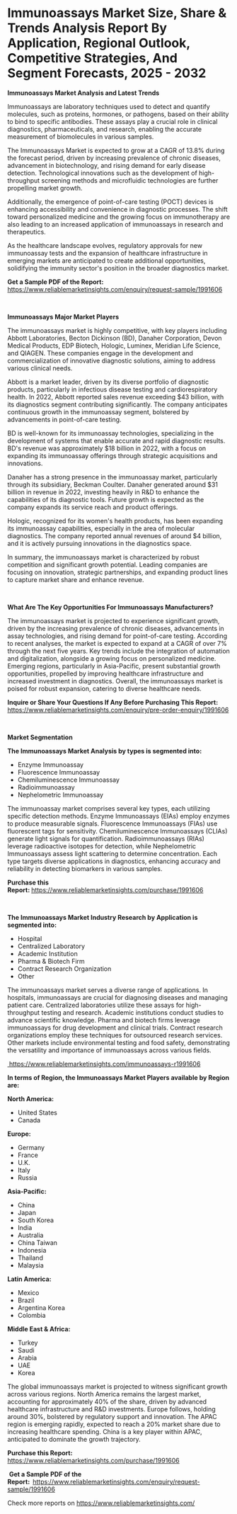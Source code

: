 <p><h1>Immunoassays Market Size, Share & Trends Analysis Report By Application, Regional Outlook, Competitive Strategies, And Segment Forecasts, 2025 - 2032</h1></p><p><strong>Immunoassays Market Analysis and Latest Trends</strong></p>
<p><p>Immunoassays are laboratory techniques used to detect and quantify molecules, such as proteins, hormones, or pathogens, based on their ability to bind to specific antibodies. These assays play a crucial role in clinical diagnostics, pharmaceuticals, and research, enabling the accurate measurement of biomolecules in various samples.</p><p>The Immunoassays Market is expected to grow at a CAGR of 13.8% during the forecast period, driven by increasing prevalence of chronic diseases, advancement in biotechnology, and rising demand for early disease detection. Technological innovations such as the development of high-throughput screening methods and microfluidic technologies are further propelling market growth. </p><p>Additionally, the emergence of point-of-care testing (POCT) devices is enhancing accessibility and convenience in diagnostic processes. The shift toward personalized medicine and the growing focus on immunotherapy are also leading to an increased application of immunoassays in research and therapeutics. </p><p>As the healthcare landscape evolves, regulatory approvals for new immunoassay tests and the expansion of healthcare infrastructure in emerging markets are anticipated to create additional opportunities, solidifying the immunity sector's position in the broader diagnostics market.</p></p>
<p><strong>Get a Sample PDF of the Report:&nbsp;</strong> <a href="https://www.reliablemarketinsights.com/enquiry/request-sample/1991606?utm_campaign=2680&utm_medium=2&utm_source=Github&utm_content=ia&utm_term=03032025&utm_id=immunoassays">https://www.reliablemarketinsights.com/enquiry/request-sample/1991606</a></p>
<p>&nbsp;</p>
<p><strong>Immunoassays Major Market Players</strong></p>
<p><p>The immunoassays market is highly competitive, with key players including Abbott Laboratories, Becton Dickinson (BD), Danaher Corporation, Devon Medical Products, EDP Biotech, Hologic, Luminex, Meridian Life Science, and QIAGEN. These companies engage in the development and commercialization of innovative diagnostic solutions, aiming to address various clinical needs.</p><p>Abbott is a market leader, driven by its diverse portfolio of diagnostic products, particularly in infectious disease testing and cardiorespiratory health. In 2022, Abbott reported sales revenue exceeding $43 billion, with its diagnostics segment contributing significantly. The company anticipates continuous growth in the immunoassay segment, bolstered by advancements in point-of-care testing.</p><p>BD is well-known for its immunoassay technologies, specializing in the development of systems that enable accurate and rapid diagnostic results. BD's revenue was approximately $18 billion in 2022, with a focus on expanding its immunoassay offerings through strategic acquisitions and innovations.</p><p>Danaher has a strong presence in the immunoassay market, particularly through its subsidiary, Beckman Coulter. Danaher generated around $31 billion in revenue in 2022, investing heavily in R&D to enhance the capabilities of its diagnostic tools. Future growth is expected as the company expands its service reach and product offerings.</p><p>Hologic, recognized for its women's health products, has been expanding its immunoassay capabilities, especially in the area of molecular diagnostics. The company reported annual revenues of around $4 billion, and it is actively pursuing innovations in the diagnostics space.</p><p>In summary, the immunoassays market is characterized by robust competition and significant growth potential. Leading companies are focusing on innovation, strategic partnerships, and expanding product lines to capture market share and enhance revenue.</p></p>
<p>&nbsp;</p>
<p><strong>What Are The Key Opportunities For Immunoassays Manufacturers?</strong></p>
<p><p>The immunoassays market is projected to experience significant growth, driven by the increasing prevalence of chronic diseases, advancements in assay technologies, and rising demand for point-of-care testing. According to recent analyses, the market is expected to expand at a CAGR of over 7% through the next five years. Key trends include the integration of automation and digitalization, alongside a growing focus on personalized medicine. Emerging regions, particularly in Asia-Pacific, present substantial growth opportunities, propelled by improving healthcare infrastructure and increased investment in diagnostics. Overall, the immunoassays market is poised for robust expansion, catering to diverse healthcare needs.</p></p>
<p><strong>Inquire or Share Your Questions If Any Before Purchasing This Report:</strong> <a href="https://www.reliablemarketinsights.com/enquiry/pre-order-enquiry/1991606?utm_campaign=2680&utm_medium=2&utm_source=Github&utm_content=ia&utm_term=03032025&utm_id=immunoassays">https://www.reliablemarketinsights.com/enquiry/pre-order-enquiry/1991606</a></p>
<p>&nbsp;</p>
<p><strong>Market Segmentation</strong></p>
<p><strong>The Immunoassays Market Analysis by types is segmented into:</strong></p>
<p><ul><li>Enzyme Immunoassay</li><li>Fluorescence Immunoassay</li><li>Chemiluminescence Immunoassay</li><li>Radioimmunoassay</li><li>Nephelometric Immunoassay</li></ul></p>
<p><p>The immunoassay market comprises several key types, each utilizing specific detection methods. Enzyme Immunoassays (EIAs) employ enzymes to produce measurable signals. Fluorescence Immunoassays (FIAs) use fluorescent tags for sensitivity. Chemiluminescence Immunoassays (CLIAs) generate light signals for quantification. Radioimmunoassays (RIAs) leverage radioactive isotopes for detection, while Nephelometric Immunoassays assess light scattering to determine concentration. Each type targets diverse applications in diagnostics, enhancing accuracy and reliability in detecting biomarkers in various samples.</p></p>
<p><strong>Purchase this Report:&nbsp;</strong><a href="https://www.reliablemarketinsights.com/purchase/1991606?utm_campaign=2680&utm_medium=2&utm_source=Github&utm_content=ia&utm_term=03032025&utm_id=immunoassays">https://www.reliablemarketinsights.com/purchase/1991606</a></p>
<p>&nbsp;</p>
<p><strong>The Immunoassays Market Industry Research by Application is segmented into:</strong></p>
<p><ul><li>Hospital</li><li>Centralized Laboratory</li><li>Academic Institution</li><li>Pharma & Biotech Firm</li><li>Contract Research Organization</li><li>Other</li></ul></p>
<p><p>The immunoassays market serves a diverse range of applications. In hospitals, immunoassays are crucial for diagnosing diseases and managing patient care. Centralized laboratories utilize these assays for high-throughput testing and research. Academic institutions conduct studies to advance scientific knowledge. Pharma and biotech firms leverage immunoassays for drug development and clinical trials. Contract research organizations employ these techniques for outsourced research services. Other markets include environmental testing and food safety, demonstrating the versatility and importance of immunoassays across various fields.</p></p>
<p><a href="https://www.reliablemarketinsights.com/immunoassays-r1991606?utm_campaign=2680&utm_medium=2&utm_source=Github&utm_content=ia&utm_term=03032025&utm_id=immunoassays">&nbsp;https://www.reliablemarketinsights.com/immunoassays-r1991606</a></p>
<p><strong>In terms of Region, the Immunoassays Market Players available by Region are:</strong></p>
<p>
    <p> <strong> North America: </strong>
        <ul>
            <li>United States</li>
            <li>Canada</li>
        </ul>
        </p> 
    <p> <strong> Europe: </strong>
        <ul>
            <li>Germany</li>
            <li>France</li>
            <li>U.K.</li>
            <li>Italy</li>
            <li>Russia</li>
        </ul>
        </p> 
    <p> <strong> Asia-Pacific: </strong>
        <ul>
            <li>China</li>
            <li>Japan</li>
            <li>South Korea</li>
            <li>India</li>
            <li>Australia</li>
            <li>China Taiwan</li>
            <li>Indonesia</li>
            <li>Thailand</li>
            <li>Malaysia</li>
        </ul>
        </p> 
    <p> <strong> Latin America: </strong>
        <ul>
            <li>Mexico</li>
            <li>Brazil</li>
            <li>Argentina Korea</li>
            <li>Colombia</li>
        </ul>
        </p> 
    <p> <strong> Middle East & Africa: </strong>
        <ul>
            <li>Turkey</li>
            <li>Saudi</li>
            <li>Arabia</li>
            <li>UAE</li>
            <li>Korea</li>
        </ul>
    </p>
    </p>
<p><p>The global immunoassays market is projected to witness significant growth across various regions. North America remains the largest market, accounting for approximately 40% of the share, driven by advanced healthcare infrastructure and R&D investments. Europe follows, holding around 30%, bolstered by regulatory support and innovation. The APAC region is emerging rapidly, expected to reach a 20% market share due to increasing healthcare spending. China is a key player within APAC, anticipated to dominate the growth trajectory.</p></p>
<p><strong>Purchase this Report: </strong><a href="https://www.reliablemarketinsights.com/purchase/1991606?utm_campaign=2680&utm_medium=2&utm_source=Github&utm_content=ia&utm_term=03032025&utm_id=immunoassays">https://www.reliablemarketinsights.com/purchase/1991606</a></p>
<p>&nbsp;<strong>Get a Sample PDF of the Report:&nbsp;&nbsp;</strong><a href="https://www.reliablemarketinsights.com/enquiry/request-sample/1991606?utm_campaign=2680&utm_medium=2&utm_source=Github&utm_content=ia&utm_term=03032025&utm_id=immunoassays">https://www.reliablemarketinsights.com/enquiry/request-sample/1991606</a></p>
<p><strong></strong></p>
<p>Check more reports on <a href="https://www.reliablemarketinsights.com/?utm_campaign=2680&utm_medium=2&utm_source=Github&utm_content=ia&utm_term=03032025&utm_id=immunoassays">https://www.reliablemarketinsights.com/</a></p>